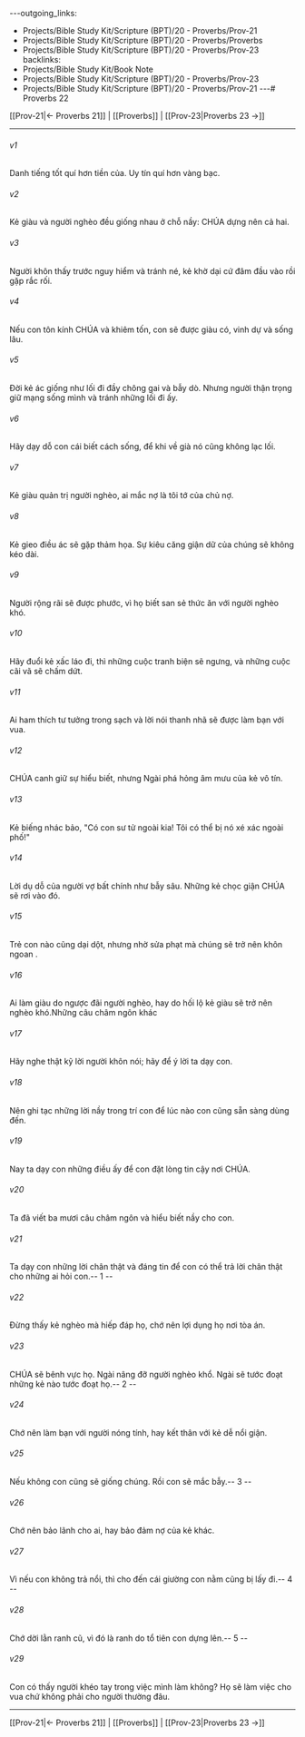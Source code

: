 ---outgoing_links:
  - Projects/Bible Study Kit/Scripture (BPT)/20 - Proverbs/Prov-21
  - Projects/Bible Study Kit/Scripture (BPT)/20 - Proverbs/Proverbs
  - Projects/Bible Study Kit/Scripture (BPT)/20 - Proverbs/Prov-23
backlinks:
  - Projects/Bible Study Kit/Book Note
  - Projects/Bible Study Kit/Scripture (BPT)/20 - Proverbs/Prov-23
  - Projects/Bible Study Kit/Scripture (BPT)/20 - Proverbs/Prov-21
---# Proverbs 22

[[Prov-21|← Proverbs 21]] | [[Proverbs]] | [[Prov-23|Proverbs 23 →]]
***



###### v1 
Danh tiếng tốt quí hơn tiền của. Uy tín quí hơn vàng bạc. 

###### v2 
Kẻ giàu và người nghèo đều giống nhau ở chỗ nầy: CHÚA dựng nên cả hai. 

###### v3 
Người khôn thấy trước nguy hiểm và tránh né, kẻ khờ dại cứ đâm đầu vào rồi gặp rắc rối. 

###### v4 
Nếu con tôn kính CHÚA và khiêm tốn, con sẽ được giàu có, vinh dự và sống lâu. 

###### v5 
Đời kẻ ác giống như lối đi đầy chông gai và bẫy dò. Nhưng người thận trọng giữ mạng sống mình và tránh những lối đi ấy. 

###### v6 
Hãy dạy dỗ con cái biết cách sống, để khi về già nó cũng không lạc lối. 

###### v7 
Kẻ giàu quản trị người nghèo, ai mắc nợ là tôi tớ của chủ nợ. 

###### v8 
Kẻ gieo điều ác sẽ gặp thảm họa. Sự kiêu căng giận dữ của chúng sẽ không kéo dài. 

###### v9 
Người rộng rãi sẽ được phước, vì họ biết san sẻ thức ăn với người nghèo khó. 

###### v10 
Hãy đuổi kẻ xấc láo đi, thì những cuộc tranh biện sẽ ngưng, và những cuộc cãi vã sẽ chấm dứt. 

###### v11 
Ai ham thích tư tưởng trong sạch và lời nói thanh nhã sẽ được làm bạn với vua. 

###### v12 
CHÚA canh giữ sự hiểu biết, nhưng Ngài phá hỏng âm mưu của kẻ vô tín. 

###### v13 
Kẻ biếng nhác bảo, "Có con sư tử ngoài kia! Tôi có thể bị nó xé xác ngoài phố!" 

###### v14 
Lời dụ dỗ của người vợ bất chính như bẫy sâu. Những kẻ chọc giận CHÚA sẽ rơi vào đó. 

###### v15 
Trẻ con nào cũng dại dột, nhưng nhờ sửa phạt mà chúng sẽ trở nên khôn ngoan . 

###### v16 
Ai làm giàu do ngược đãi người nghèo, hay do hối lộ kẻ giàu sẽ trở nên nghèo khó.Những câu châm ngôn khác 

###### v17 
Hãy nghe thật kỹ lời người khôn nói; hãy để ý lời ta dạy con. 

###### v18 
Nên ghi tạc những lời nầy trong trí con để lúc nào con cũng sẵn sàng dùng đến. 

###### v19 
Nay ta dạy con những điều ấy để con đặt lòng tin cậy nơi CHÚA. 

###### v20 
Ta đã viết ba mươi câu châm ngôn và hiểu biết nầy cho con. 

###### v21 
Ta dạy con những lời chân thật và đáng tin để con có thể trả lời chân thật cho những ai hỏi con.-- 1 -- 

###### v22 
Đừng thấy kẻ nghèo mà hiếp đáp họ, chớ nên lợi dụng họ nơi tòa án. 

###### v23 
CHÚA sẽ bênh vực họ. Ngài nâng đỡ người nghèo khổ. Ngài sẽ tước đoạt những kẻ nào tước đoạt họ.-- 2 -- 

###### v24 
Chớ nên làm bạn với người nóng tính, hay kết thân với kẻ dễ nổi giận. 

###### v25 
Nếu không con cũng sẽ giống chúng. Rồi con sẽ mắc bẫy.-- 3 -- 

###### v26 
Chớ nên bảo lãnh cho ai, hay bảo đảm nợ của kẻ khác. 

###### v27 
Vì nếu con không trả nổi, thì cho đến cái giường con nằm cũng bị lấy đi.-- 4 -- 

###### v28 
Chớ dời lằn ranh cũ, vì đó là ranh do tổ tiên con dựng lên.-- 5 -- 

###### v29 
Con có thấy người khéo tay trong việc mình làm không? Họ sẽ làm việc cho vua chứ không phải cho người thường đâu.

***
[[Prov-21|← Proverbs 21]] | [[Proverbs]] | [[Prov-23|Proverbs 23 →]]
